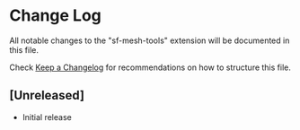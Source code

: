# Change Log
All notable changes to the "sf-mesh-tools" extension will be documented in this file.

Check [Keep a Changelog](http://keepachangelog.com/) for recommendations on how to structure this file.

## [Unreleased]
- Initial release